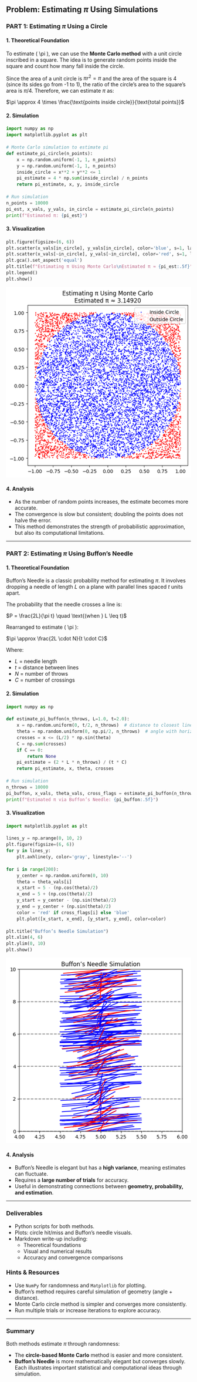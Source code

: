 ## Problem: Estimating $\pi$ Using Simulations

### PART 1: Estimating $\pi$ Using a Circle

#### 1. Theoretical Foundation
To estimate \( \pi \), we can use the **Monte Carlo method** with a unit circle inscribed in a square. The idea is to generate random points inside the square and count how many fall inside the circle.

Since the area of a unit circle is $\pi r^2 = \pi$ and the area of the square is $4$ (since its sides go from -1 to 1), the ratio of the circle’s area to the square’s area is $\pi / 4$. Therefore, we can estimate $\pi$ as:

$\pi \approx 4 \times \frac{\text{points inside circle}}{\text{total points}}$

#### 2. Simulation
```python
import numpy as np
import matplotlib.pyplot as plt

# Monte Carlo simulation to estimate pi
def estimate_pi_circle(n_points):
    x = np.random.uniform(-1, 1, n_points)
    y = np.random.uniform(-1, 1, n_points)
    inside_circle = x**2 + y**2 <= 1
    pi_estimate = 4 * np.sum(inside_circle) / n_points
    return pi_estimate, x, y, inside_circle

# Run simulation
n_points = 10000
pi_est, x_vals, y_vals, in_circle = estimate_pi_circle(n_points)
print(f"Estimated π: {pi_est}")
```

#### 3. Visualization
```python
plt.figure(figsize=(6, 6))
plt.scatter(x_vals[in_circle], y_vals[in_circle], color='blue', s=1, label='Inside Circle')
plt.scatter(x_vals[~in_circle], y_vals[~in_circle], color='red', s=1, label='Outside Circle')
plt.gca().set_aspect('equal')
plt.title(f"Estimating π Using Monte Carlo\nEstimated π ≈ {pi_est:.5f}")
plt.legend()
plt.show()
```
![alt text](image-3.png)
#### 4. Analysis
- As the number of random points increases, the estimate becomes more accurate.
- The convergence is slow but consistent; doubling the points does not halve the error.
- This method demonstrates the strength of probabilistic approximation, but also its computational limitations.

---

### PART 2: Estimating $\pi$ Using Buffon’s Needle

#### 1. Theoretical Foundation
Buffon’s Needle is a classic probability method for estimating $\pi$. It involves dropping a needle of length $L$ on a plane with parallel lines spaced $t$ units apart.

The probability that the needle crosses a line is:

$P = \frac{2L}{\pi t} \quad \text{(when } L \leq t)$

Rearranged to estimate \( \pi \):

$\pi \approx \frac{2L \cdot N}{t \cdot C}$

Where:
- $L$ = needle length
- $t$ = distance between lines
- $N$ = number of throws
- $C$ = number of crossings

#### 2. Simulation
```python
import numpy as np

def estimate_pi_buffon(n_throws, L=1.0, t=2.0):
    x = np.random.uniform(0, t/2, n_throws)  # distance to closest line
    theta = np.random.uniform(0, np.pi/2, n_throws)  # angle with horizontal
    crosses = x <= (L/2) * np.sin(theta)
    C = np.sum(crosses)
    if C == 0:
        return None
    pi_estimate = (2 * L * n_throws) / (t * C)
    return pi_estimate, x, theta, crosses

# Run simulation
n_throws = 10000
pi_buffon, x_vals, theta_vals, cross_flags = estimate_pi_buffon(n_throws)
print(f"Estimated π via Buffon’s Needle: {pi_buffon:.5f}")
```

#### 3. Visualization
```python
import matplotlib.pyplot as plt

lines_y = np.arange(0, 10, 2)
plt.figure(figsize=(6, 6))
for y in lines_y:
    plt.axhline(y, color='gray', linestyle='--')

for i in range(200):
    y_center = np.random.uniform(0, 10)
    theta = theta_vals[i]
    x_start = 5 - (np.cos(theta)/2)
    x_end = 5 + (np.cos(theta)/2)
    y_start = y_center - (np.sin(theta)/2)
    y_end = y_center + (np.sin(theta)/2)
    color = 'red' if cross_flags[i] else 'blue'
    plt.plot([x_start, x_end], [y_start, y_end], color=color)

plt.title("Buffon’s Needle Simulation")
plt.xlim(4, 6)
plt.ylim(0, 10)
plt.show()
```
![alt text](image-4.png)

#### 4. Analysis
- Buffon’s Needle is elegant but has a **high variance**, meaning estimates can fluctuate.
- Requires a **large number of trials** for accuracy.
- Useful in demonstrating connections between **geometry, probability, and estimation**.

---

### Deliverables
- Python scripts for both methods.
- Plots: circle hit/miss and Buffon’s needle visuals.
- Markdown write-up including:
  - Theoretical foundations
  - Visual and numerical results
  - Accuracy and convergence comparisons

### Hints & Resources
- Use `NumPy` for randomness and `Matplotlib` for plotting.
- Buffon’s method requires careful simulation of geometry (angle + distance).
- Monte Carlo circle method is simpler and converges more consistently.
- Run multiple trials or increase iterations to explore accuracy.

---

### Summary
Both methods estimate $\pi$ through randomness:
- The **circle-based Monte Carlo** method is easier and more consistent.
- **Buffon’s Needle** is more mathematically elegant but converges slowly.
Each illustrates important statistical and computational ideas through simulation.


